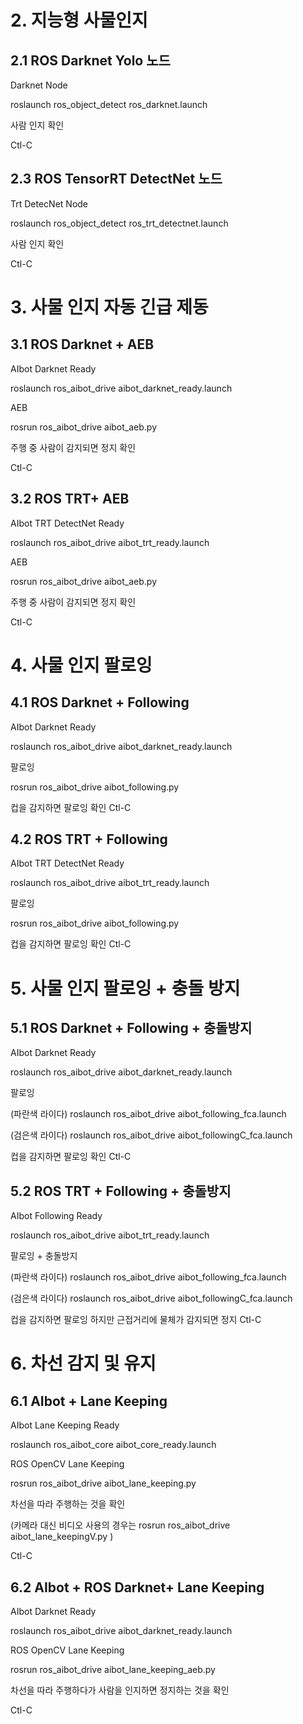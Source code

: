 # 2.	지능형 사물인지

## 2.1 ROS Darknet Yolo 노드

Darknet Node

roslaunch ros_object_detect ros_darknet.launch

사람 인지 확인

Ctl-C


## 2.3 ROS TensorRT DetectNet 노드

Trt DetecNet Node

roslaunch ros_object_detect ros_trt_detectnet.launch

사람 인지 확인

Ctl-C



# 3.	사물 인지 자동 긴급 제동

## 3.1 ROS Darknet + AEB

AIbot Darknet Ready

roslaunch ros_aibot_drive aibot_darknet_ready.launch


AEB

rosrun ros_aibot_drive aibot_aeb.py

주행 중 사람이 감지되면 정지 확인

Ctl-C


## 3.2 ROS TRT+ AEB

AIbot TRT DetectNet Ready

roslaunch ros_aibot_drive aibot_trt_ready.launch

AEB

rosrun ros_aibot_drive aibot_aeb.py

주행 중 사람이 감지되면 정지 확인

Ctl-C
 


# 4.	사물 인지 팔로잉

## 4.1 ROS Darknet + Following

AIbot Darknet Ready

roslaunch ros_aibot_drive aibot_darknet_ready.launch

팔로잉

rosrun ros_aibot_drive aibot_following.py

컵을 감지하면 팔로잉 확인
Ctl-C

## 4.2 ROS TRT + Following

AIbot TRT DetectNet Ready

roslaunch ros_aibot_drive aibot_trt_ready.launch

팔로잉

rosrun ros_aibot_drive aibot_following.py

컵을 감지하면 팔로잉 확인
Ctl-C



# 5.	사물 인지 팔로잉 + 충돌 방지

## 5.1 ROS Darknet + Following + 충돌방지

AIbot Darknet Ready

roslaunch ros_aibot_drive aibot_darknet_ready.launch

팔로잉

(파란색 라이다)
roslaunch ros_aibot_drive aibot_following_fca.launch

(검은색 라이다)
roslaunch ros_aibot_drive  aibot_followingC_fca.launch

컵을 감지하면 팔로잉 확인
Ctl-C



## 5.2 ROS TRT + Following + 충돌방지

AIbot Following Ready

roslaunch ros_aibot_drive aibot_trt_ready.launch

팔로잉 + 충돌방지

(파란색 라이다)
roslaunch ros_aibot_drive aibot_following_fca.launch

(검은색 라이다)
roslaunch ros_aibot_drive  aibot_followingC_fca.launch

컵을 감지하면 팔로잉 하지만 근접거리에 물체가 감지되면 정지
Ctl-C
 
 

# 6.	차선 감지 및 유지

## 6.1 AIbot + Lane Keeping

AIbot Lane Keeping Ready

roslaunch ros_aibot_core aibot_core_ready.launch

ROS OpenCV Lane Keeping

rosrun ros_aibot_drive aibot_lane_keeping.py

차선을 따라 주행하는 것을 확인

(카메라 대신 비디오 사용의 경우는 rosrun ros_aibot_drive aibot_lane_keepingV.py )

Ctl-C


## 6.2 AIbot + ROS Darknet+ Lane Keeping

AIbot Darknet Ready

roslaunch ros_aibot_drive aibot_darknet_ready.launch


ROS OpenCV Lane Keeping

rosrun ros_aibot_drive aibot_lane_keeping_aeb.py

차선을 따라 주행하다가 사람을 인지하면 정지하는 것을 확인

Ctl-C


